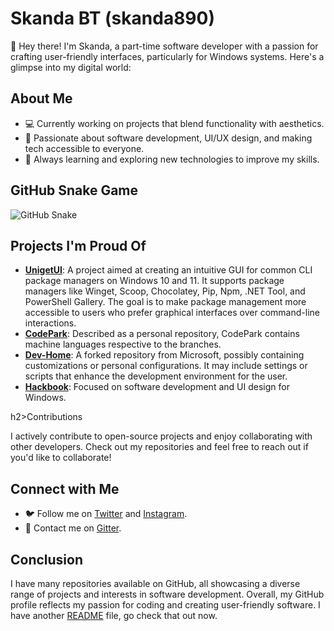 <!DOCTYPE html>
<html lang="en">
<head>
    <meta charset="UTF-8">
    <meta name="viewport" content="width=device-width, initial-scale=1.0">
    <title>Skanda BT's GitHub Profile</title>
</head>
<body>
    <div class="container">
        <h1>Skanda BT (skanda890)</h1>
        <p>👋 Hey there! I'm Skanda, a part-time software developer with a passion for crafting user-friendly interfaces, particularly for Windows systems. Here's a glimpse into my digital world:</p>
        <h2>About Me</h2>
        <ul>
            <li>💻 Currently working on projects that blend functionality with aesthetics.</li>
            <li>🌟 Passionate about software development, UI/UX design, and making tech accessible to everyone.</li>
            <li>🌱 Always learning and exploring new technologies to improve my skills.</li>
        </ul>
        <h2>GitHub Snake Game</h2>
        <picture>
            <!-- Source for dark mode -->
            <source media="(prefers-color-scheme: dark)" srcset="https://example.com/github-snake-dark.svg" />
            <!-- Source for light mode -->
            <source media="(prefers-color-scheme: light)" srcset="https://example.com/github-snake.svg" />
            <!-- Fallback image -->
            <img alt="GitHub Snake" src="https://example.com/github-snake.svg" />
        </picture>
        <h2>Projects I'm Proud Of</h2>
        <ul>
            <li><strong><a href="https://github.com/skanda890/UnigetUI">UnigetUI</a></strong>: A project aimed at creating an intuitive GUI for common CLI package managers on Windows 10 and 11. It supports package managers like Winget, Scoop, Chocolatey, Pip, Npm, .NET Tool, and PowerShell Gallery. The goal is to make package management more accessible to users who prefer graphical interfaces over command-line interactions.</li>
            <li><strong><a href="https://github.com/skanda890/CodePark">CodePark</a></strong>: Described as a personal repository, CodePark contains machine languages respective to the branches.</li>
            <li><strong><a href="https://github.com/skanda890/Dev-Home">Dev-Home</a></strong>: A forked repository from Microsoft, possibly containing customizations or personal configurations. It may include settings or scripts that enhance the development environment for the user.</li>
            <li><strong><a href="https://github.com/skanda890/Hackbook">Hackbook</a></strong>: Focused on software development and UI design for Windows.</li>
        </ul>
        h2>Contributions</h2>
        <p>I actively contribute to open-source projects and enjoy collaborating with other developers. Check out my repositories and feel free to reach out if you'd like to collaborate!</p>
        <h2>Connect with Me</h2>
        <ul>
            <li>🐦 Follow me on <a href="https://x.com/SkandaBT2015">Twitter</a> and <a href="https://www.instagram.com/skandabt/">Instagram</a>.</li>
            <li>📧 Contact me on <a href="https://matrix.to/#/@skanda890:gitter.im">Gitter</a>.</li>
        </ul>
        <h2>Conclusion</h2>
        <p>I have many repositories available on GitHub, all showcasing a diverse range of projects and interests in software development. Overall, my GitHub profile reflects my passion for coding and creating user-friendly software. I have another <a href="https://github.com/skanda890/skanda890/blob/HTML/README-adventure.md">README</a> file, go check that out now.</p>
    </div>
</body>
</html>
